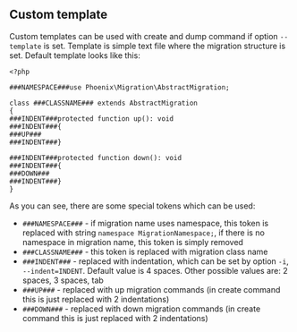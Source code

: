 ## Custom template

Custom templates can be used with create and dump command if option `--template` is set.
Template is simple text file where the migration structure is set. Default template looks like this:

```
<?php

###NAMESPACE###use Phoenix\Migration\AbstractMigration;

class ###CLASSNAME### extends AbstractMigration
{
###INDENT###protected function up(): void
###INDENT###{
###UP###
###INDENT###}

###INDENT###protected function down(): void
###INDENT###{
###DOWN###
###INDENT###}
}
```

As you can see, there are some special tokens which can be used:
- `###NAMESPACE###` - if migration name uses namespace, this token is replaced with string `namespace MigrationNamespace;`, if there is no namespace in migration name, this token is simply removed
- `###CLASSNAME###` - this token is replaced with migration class name
- `###INDENT###` - replaced with indentation, which can be set by option `-i`, `--indent=INDENT`. Default value is 4 spaces. Other possible values are: 2 spaces, 3 spaces, tab
- `###UP###` - replaced with up migration commands (in create command this is just replaced with 2 indentations)
- `###DOWN###` - replaced with down migration commands (in create command this is just replaced with 2 indentations)
